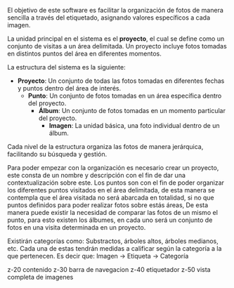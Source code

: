 

El objetivo de este software es facilitar la organización de fotos de manera sencilla a través del etiquetado, asignando valores específicos a cada imagen.

La unidad principal en el sistema es el **proyecto**, el cual se define como un conjunto de visitas a un área delimitada. Un proyecto incluye fotos tomadas en distintos puntos del área en diferentes momentos.

La estructura del sistema es la siguiente:

- **Proyecto**: Un conjunto de todas las fotos tomadas en diferentes fechas y puntos dentro del área de interés.
    - **Punto**: Un conjunto de fotos tomadas en un área específica dentro del proyecto.
        - **Álbum**: Un conjunto de fotos tomadas en un momento particular del proyecto.
            - **Imagen**: La unidad básica, una foto individual dentro de un álbum.

Cada nivel de la estructura organiza las fotos de manera jerárquica, facilitando su búsqueda y gestión.


Para poder empezar con la organización es necesario crear un proyecto, este consta de un nombre y descripción con el fin de dar una contextualización sobre este. Los puntos son con el fin de poder organizar los diferentes puntos visitados en el área delimitada, de esta manera se contempla que el área visitada no será abarcada en totalidad, si no que puntos definidos para poder realizar fotos sobre estás áreas, De esta manera puede existir la necesidad de comparar las fotos de un mismo el punto, para esto existen los álbumes, en cada uno será un conjunto de fotos en una visita determinada en un proyecto.

Existirán categorías como: Substractos, árboles altos, árboles medianos, etc. Cada una de estas tendrán medidas a calificar según la categoría a la que pertenecen.
Es decir que:
Imagen -> Etiqueta -> Categoría

z-20 contenido
z-30 barra de navegacion
z-40 etiquetador
z-50 vista completa de imagenes